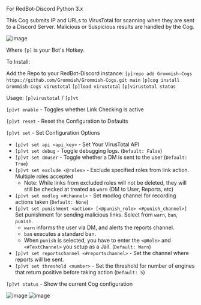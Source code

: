 For RedBot-Discord Python 3.x

This Cog submits IP and URLs to VirusTotal for scanning when they are sent to a Discord Server.  Malicious or Suspicious results are handled by the Cog.

![image](https://github.com/user-attachments/assets/a1e45f8d-19d2-467f-a53b-53324e448f82)



Where `[p]` is your Bot's Hotkey.

To Install:

Add the Repo to your RedBot-Discord instance:
`[p]repo add Grommish-Cogs https://github.com/Grommish/Grommish-Cogs.git main`
`[p]cog install Grommish-Cogs virustotal`
`[p]load virustotal`
`[p]virustotal status`

Usage:  `[p]virustotal` / `[p]vt`

`[p]vt enable` - Toggles whether Link Checking is active

`[p]vt reset` - Reset the Configuration to Defaults

`[p]vt set` - Set Configuration Options
- `[p]vt set api <api_key>` - Set Your VirusTotal API
- `[p]vt set debug` - Toggle debugging logs. (`Default: False`)
- `[p]vt set dmuser` - Toggle whether a DM is sent to the user (`Default: True`)
- `[p]vt set exclude <@roles>` - Exclude specified roles from link action. Multiple roles accepted
    - Note: While links from excluded roles will not be deleted, they will still be checked at treated as `warn` (DM to User, Reports, etc)
- `[p]vt set modlog <#channel>` - Set modlog channel for recording actions taken (`Default: None`) 
- `[p]vt set punishment <action> [<@punish_role> <#punish_channel>]` Set punishment for sending malicious links.
    Select from `warn`, `ban`, `punish`.
  - `warn` informs the user via DM, and alerts the reports channel.
  - `ban` executes a standard ban.
  - When `punish` is selected, you have to enter the `<@Role>` and `<#TextChannel>` you setup as a Jail. (`Default: Warn`)
- `[p]vt set reportschannel <#reportschannel>` - Set the channel where reports will be sent.
- `[p]vt set threshold <number>` - Set the threshold for number of engines that return positive before taking action (`Default: 5`)

`[p]vt status` - Show the current Cog configuration

![image](https://github.com/user-attachments/assets/fe81ca8c-035f-41fb-b3dc-f4a954e49c19)
![image](https://github.com/user-attachments/assets/945023df-7987-44bc-8c7d-ee7afcf0dce7)


